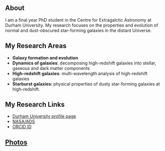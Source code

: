 ## About

I am a final year PhD student in the Centre for Extragalctic Astronomy at Durham University. My research focuses on the properties and evolution of normal and dust-obscured star-forming galaxies in the distant Universe. 

## My Research Areas

- **Galaxy formation and evolution**
- **Dynamics of galaxies**: decomposing high-redshift galaxies into stellar, gaseous and dark matter components
- **High-redshift galaxies**: multi-wavelength analysis of high-redshift galaxies
- **Starburst galaxies**: physical properties of dusty star-forming galaxies at high-redshift.

## My Research Links

- [Durham University profile page](https://www.dur.ac.uk/research/directory/staff/?mode=staff&id=16428)
- [NASA/ADS](https://ui.adsabs.harvard.edu/search/q=%20author%3A%22dudzeviciute%22&sort=date%20desc%2C%20bibcode%20desc&p_=0)
- [ORCID ID](https://orcid.org/0000-0003-4748-0681)

## [Photos](index2.md)
